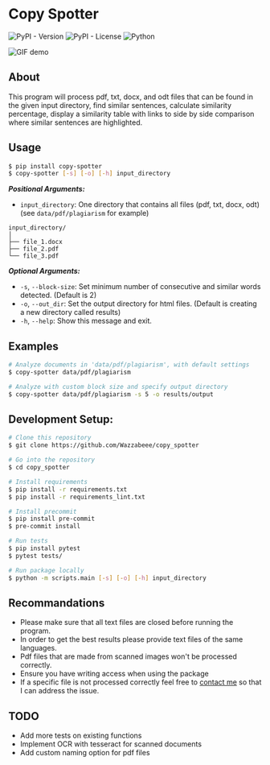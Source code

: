 # Copy Spotter

![PyPI - Version](https://img.shields.io/pypi/v/copy-spotter) ![PyPI - License](https://img.shields.io/pypi/l/copy-spotter)
![Python](https://img.shields.io/badge/python-3.11-blue)


![GIF demo](data/img/example.gif)

## About
This program will process pdf, txt, docx, and odt files that can be found in the given input directory, find similar sentences, calculate similarity percentage, display a similarity table with links to side by side comparison where similar sentences are highlighted.

**Usage**
---

```bash
$ pip install copy-spotter
$ copy-spotter [-s] [-o] [-h] input_directory
```
***Positional Arguments:***
* `input_directory`: One directory that contains all files (pdf, txt, docx, odt) (see `data/pdf/plagiarism` for example)

```
input_directory/
│
├── file_1.docx
├── file_2.pdf
└── file_3.pdf
```

***Optional Arguments:***
* `-s`, `--block-size`: Set minimum number of consecutive and similar words detected. (Default is 2)
* `-o`, `--out_dir`: Set the output directory for html files. (Default is creating a new directory called results)
* `-h`, `--help`: Show this message and exit.

**Examples**
---
```bash
# Analyze documents in 'data/pdf/plagiarism', with default settings
$ copy-spotter data/pdf/plagiarism

# Analyze with custom block size and specify output directory
$ copy-spotter data/pdf/plagiarism -s 5 -o results/output
```

**Development Setup:**
---

```bash
# Clone this repository
$ git clone https://github.com/Wazzabeee/copy_spotter

# Go into the repository
$ cd copy_spotter

# Install requirements
$ pip install -r requirements.txt
$ pip install -r requirements_lint.txt

# Install precommit
$ pip install pre-commit
$ pre-commit install

# Run tests
$ pip install pytest
$ pytest tests/

# Run package locally
$ python -m scripts.main [-s] [-o] [-h] input_directory
```

**Recommandations**
---
- Please make sure that all text files are closed before running the program.
- In order to get the best results please provide text files of the same languages.
- Pdf files that are made from scanned images won't be processed correctly.
- Ensure you have writing access when using the package 
- If a specific file is not processed correctly feel free to [contact me](mailto:<clement45.delteil45@gmail.com>) so that I can address the issue.

**TODO**
---
- Add more tests on existing functions
- Implement OCR with tesseract for scanned documents
- Add custom naming option for pdf files